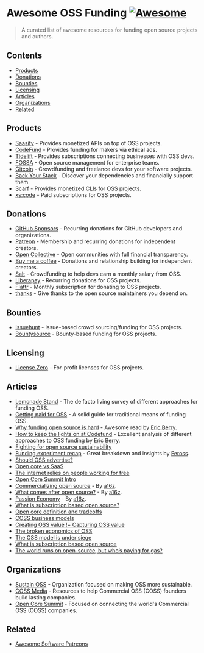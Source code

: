 # Awesome OSS Funding [![Awesome](https://awesome.re/badge.svg)](https://awesome.re)

> A curated list of awesome resources for funding open source projects and authors.


## Contents

<!-- toc -->

- [Products](#products)
- [Donations](#donations)
- [Bounties](#bounties)
- [Licensing](#licensing)
- [Articles](#articles)
- [Organizations](#organizations)
- [Related](#related)

<!-- tocstop -->

## Products

- [Saasify](https://saasify.sh) - Provides monetized APIs on top of OSS projects.
- [CodeFund](https://codefund.io) - Provides funding for makers via ethical ads.
- [Tidelift](https://tidelift.com) - Provides subscriptions connecting businesses with OSS devs.
- [FOSSA](https://fossa.com) - Open source management for enterprise teams.
- [Gitcoin](https://gitcoin.co) - Crowdfunding and freelance devs for your software projects.
- [Back Your Stack](https://backyourstack.com) - Discover your dependencies and financially support them.
- [Scarf](https://scarf.sh) - Provides monetized CLIs for OSS projects.
- [xs:code](https://xscode.com) - Paid subscriptions for OSS projects.


## Donations

- [GitHub Sponsors](https://github.com/sponsors) - Recurring donations for GitHub developers and organizations.
- [Patreon](https://www.patreon.com) - Membership and recurring donations for independent creators.
- [Open Collective](https://opencollective.com) - Open communities with full financial transparency.
- [Buy me a coffee](https://www.buymeacoffee.com) - Donations and relationship building for independent creators.
- [Salt](https://salt.bountysource.com) - Crowdfunding to help devs earn a monthly salary from OSS.
- [Liberapay](https://liberapay.com) - Recurring donations for OSS projects.
- [Flattr](https://flattr.com) - Monthly subscription for donating to OSS projects.
- [thanks](https://github.com/feross/thanks) - Give thanks to the open source maintainers you depend on.


## Bounties

- [Issuehunt](https://issuehunt.io) - Issue-based crowd sourcing/funding for OSS projects.
- [Bountysource](https://www.bountysource.com) - Bounty-based funding for OSS projects.


## Licensing

- [License Zero](https://licensezero.com) - For-profit licenses for OSS projects.



## Articles

- [Lemonade Stand](https://github.com/nayafia/lemonade-stand) - The de facto living survey of different approaches for funding OSS.
- [Getting paid for OSS](https://opensource.guide/getting-paid) - A solid guide for traditional means of funding OSS.
- [Why funding open source is hard](https://codefund.io/blog/why-funding-open-source-is-hard) - Awesome read by [Eric Berry](https://twitter.com/coderberry).
- [How to keep the lights on at Codefund](https://codefund.io/blog/the-open-source-conundrum-how-do-we-keep-the-lights-on) - Excellent analysis of different approaches to OSS funding by [Eric Berry](https://twitter.com/coderberry).
- [Fighting for open source sustainability](https://codefund.io/blog/fighting-for-open-source-sustainability)
- [Funding experiment recap](https://feross.org/funding-experiment-recap) - Great breakdown and insights by [Feross](http://feross.org).
- [Should OSS advertise?](https://www.infoworld.com/article/3435114/should-open-source-software-advertise.html)
- [Open core vs SaaS](https://gravitational.com/blog/open-core-vs-saas-intro)
- [The internet relies on people working for free](https://onezero.medium.com/the-internet-relies-on-people-working-for-free-a79104a68bcc)
- [Open Core Summit Intro](https://www.infoq.com/news/2019/10/open-core-summit-intro)
- [Commercializing open source](https://a16z.com/2019/10/04/commercializing-open-source) - By [a16z](https://a16z.com).
- [What comes after open source?](https://a16z.com/2019/01/22/what-comes-after-open-source) - By [a16z](https://a16z.com).
- [Passion Economy](https://a16z.com/2019/10/08/passion-economy) - By [a16z](https://a16z.com).
- [What is subscription based open source?](https://xscode.com/94/what-is-subscription-based-open-source)
- [Open core definition and tradeoffs](https://medium.com/open-consensus/2-open-core-definition-examples-tradeoffs-e4d0c044da7c)
- [COSS business models](https://coss.media/coss-business-model-progressions)
- [Creating OSS value != Capturing OSS value](https://coss.media/creating-oss-value-capturing-oss-value)
- [The broken economics of OSS](https://medium.com/@mattklein123/the-broken-economics-of-oss-5a1b31fc0182)
- [The OSS model is under siege](https://www.influxdata.com/blog/the-open-source-database-business-model-is-under-siege/)
- [What is subscription based open source](https://xscode.com/94/what-is-subscription-based-open-source/)
- [The world runs on open-source, but who’s paying for gas?](https://xscode.com/433/the-world-runs-on-open-source-but-whos-paying-for-gas/)


## Organizations

- [Sustain OSS](https://sustainoss.org) - Organization focused on making OSS more sustainable.
- [COSS Media](https://coss.media) - Resources to help Commercial OSS (COSS) founders build lasting companies.
- [Open Core Summit](https://opencoresummit.com) - Focused on connecting the world's Commercial OSS (COSS) companies.


## Related

- [Awesome Software Patreons](https://github.com/uraimo/awesome-software-patreons)
